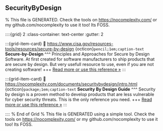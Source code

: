 ## SecurityByDesign  

% This file is GENERATED. Check the tools on https://nocomplexity.com/ or my github.com/nocomplexity to use it too! Its FOSS. 

::::{grid} 2
:class-container: text-center
:gutter: 2

:::{grid-item-card}
:link: https://www.cisa.gov/resources-tools/resources/secure-by-design 
{octicon}`pencil;1em;caption-text` **Secure-by-Design**
^^^
Principles and Approaches for Secure by Design Software. At first created for software manufacturers to ship products that are secure by design. But very usefull resource to use, even if you are not creating software!
+++
[Read more or use this reference »](https://www.cisa.gov/resources-tools/resources/secure-by-design)
:::


:::{grid-item-card}
:link: https://nocomplexity.com/documents/securitybydesign/intro.html 
{octicon}`package;1em;caption-text` **Security By Design Guide**
^^^
Security by design is a proven method to develop products that are less vulnerable for cyber security threats. This is the only reference you need.
+++
[Read more or use this reference »](https://nocomplexity.com/documents/securitybydesign/intro.html)
:::


:::: 
 % End of Grid 
% This file is GENERATED using a simple tool. Check the tools on https://nocomplexity.com/ or my github.com/nocomplexity to use it too! Its FOSS. 

